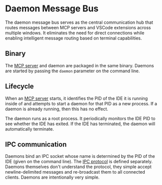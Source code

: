 # Daemon Message Bus

The daemon message bus serves as the central communication hub that routes messages between MCP servers and VSCode extensions across multiple windows. It eliminates the need for direct connections while enabling intelligent message routing based on terminal capabilities.

## Binary

The [MCP server](./mcp-server.md) and daemon are packaged in the same binary. Daemons are started by passing the `daemon` parameter on the command line.

## Lifecycle

When an [MCP server](./mcp-server.md) starts, it identifies the PID of the IDE it is running inside of and attempts to start a daemon for that PID as a new process. If a daemon is already running, then this has no effect.

The daemon runs as a root process. It periodically monitors the IDE PID to see whether the IDE has exited. If the IDE has terminated, the daemon will automatically terminate.

## IPC communication

Daemons bind an IPC socket whose name is determined by the PID of the IDE (given on the command line).
The [IPC protocol](./protocol.md) is defined separately. Daemons themselves don't understand the protocol, they simple accept newline-delimited messages and re-broadcast them to all connected clients. Daemons are intentionally very simple.
